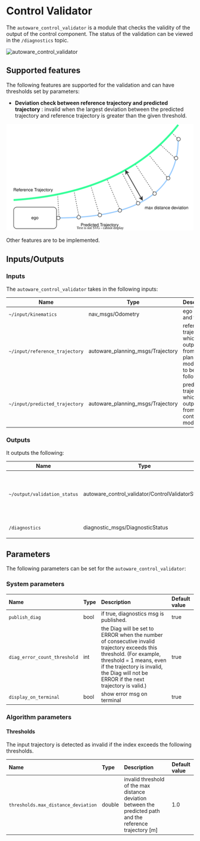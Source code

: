 # Control Validator

The `autoware_control_validator` is a module that checks the validity of the output of the control component. The status of the validation can be viewed in the `/diagnostics` topic.

![autoware_control_validator](./image/autoware_control_validator.drawio.svg)

## Supported features

The following features are supported for the validation and can have thresholds set by parameters:

- **Deviation check between reference trajectory and predicted trajectory** : invalid when the largest deviation between the predicted trajectory and reference trajectory is greater than the given threshold.

![trajectory_deviation](./image/trajectory_deviation.drawio.svg)

Other features are to be implemented.

## Inputs/Outputs

### Inputs

The `autoware_control_validator` takes in the following inputs:

| Name                           | Type                              | Description                                                                    |
| ------------------------------ | --------------------------------- | ------------------------------------------------------------------------------ |
| `~/input/kinematics`           | nav_msgs/Odometry                 | ego pose and twist                                                             |
| `~/input/reference_trajectory` | autoware_planning_msgs/Trajectory | reference trajectory which is outputted from planning module to to be followed |
| `~/input/predicted_trajectory` | autoware_planning_msgs/Trajectory | predicted trajectory which is outputted from control module                    |

### Outputs

It outputs the following:

| Name                         | Type                                              | Description                                                               |
| ---------------------------- | ------------------------------------------------- | ------------------------------------------------------------------------- |
| `~/output/validation_status` | autoware_control_validator/ControlValidatorStatus | validator status to inform the reason why the trajectory is valid/invalid |
| `/diagnostics`               | diagnostic_msgs/DiagnosticStatus                  | diagnostics to report errors                                              |

## Parameters

The following parameters can be set for the `autoware_control_validator`:

### System parameters

| Name                         | Type | Description                                                                                                                                                                                                                                | Default value |
| :--------------------------- | :--- | :----------------------------------------------------------------------------------------------------------------------------------------------------------------------------------------------------------------------------------------- | :------------ |
| `publish_diag`               | bool | if true, diagnostics msg is published.                                                                                                                                                                                                     | true          |
| `diag_error_count_threshold` | int  | the Diag will be set to ERROR when the number of consecutive invalid trajectory exceeds this threshold. (For example, threshold = 1 means, even if the trajectory is invalid, the Diag will not be ERROR if the next trajectory is valid.) | true          |
| `display_on_terminal`        | bool | show error msg on terminal                                                                                                                                                                                                                 | true          |

### Algorithm parameters

#### Thresholds

The input trajectory is detected as invalid if the index exceeds the following thresholds.

| Name                                | Type   | Description                                                                                                 | Default value |
| :---------------------------------- | :----- | :---------------------------------------------------------------------------------------------------------- | :------------ |
| `thresholds.max_distance_deviation` | double | invalid threshold of the max distance deviation between the predicted path and the reference trajectory [m] | 1.0           |
